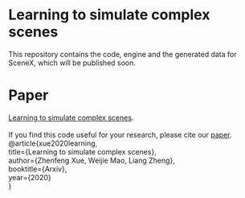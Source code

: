 # Learning to simulate complex scenes
This repository contains the code, engine and the generated data for SceneX, which will be published soon.<br>
# Paper
[Learning to simulate complex scenes](https://arxiv.org/abs/2006.14611?context=cs.CV).<br>
<br>
If you find this code useful for your research, please cite our [paper](https://arxiv.org/abs/2006.14611?context=cs.CV).<br>
@article{xue2020learning,<br>
             title={Learning to simulate complex scenes},<br>
author={Zhenfeng Xue, Weijie Mao, Liang Zheng},<br>
booktitle={Arxiv},<br>
year={2020}<br>
}
